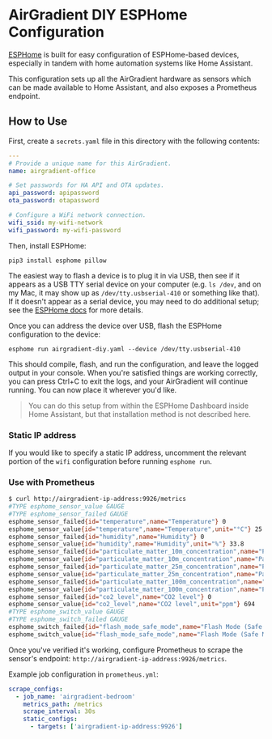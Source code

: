 # AirGradient DIY ESPHome Configuration

[ESPHome](https://esphome.io) is built for easy configuration of ESPHome-based devices, especially in tandem with home automation systems like Home Assistant.

This configuration sets up all the AirGradient hardware as sensors which can be made available to Home Assistant, and also exposes a Prometheus endpoint.

## How to Use

First, create a `secrets.yaml` file in this directory with the following contents:

```yaml
---
# Provide a unique name for this AirGradient.
name: airgradient-office

# Set passwords for HA API and OTA updates.
api_password: apipassword
ota_password: otapassword

# Configure a WiFi network connection.
wifi_ssid: my-wifi-network
wifi_password: my-wifi-password
```

Then, install ESPHome:

```
pip3 install esphome pillow
```

The easiest way to flash a device is to plug it in via USB, then see if it appears as a USB TTY serial device on your computer (e.g. `ls /dev`, and on my Mac, it may show up as `/dev/tty.usbserial-410` or something like that). If it doesn't appear as a serial device, you may need to do additional setup; see the [ESPHome docs](https://esphome.io/guides/physical_device_connection.html) for more details.

Once you can address the device over USB, flash the ESPHome configuration to the device:

```
esphome run airgradient-diy.yaml --device /dev/tty.usbserial-410
```

This should compile, flash, and run the configuration, and leave the logged output in your console. When you're satisfied things are working correctly, you can press Ctrl+C to exit the logs, and your AirGradient will continue running. You can now place it wherever you'd like.

> You can do this setup from within the ESPHome Dashboard inside Home Assistant, but that installation method is not described here.

### Static IP address

If you would like to specify a static IP address, uncomment the relevant portion of the `wifi` configuration before running `esphome run`.

### Use with Prometheus

```sh
$ curl http://airgradient-ip-address:9926/metrics
#TYPE esphome_sensor_value GAUGE
#TYPE esphome_sensor_failed GAUGE
esphome_sensor_failed{id="temperature",name="Temperature"} 0
esphome_sensor_value{id="temperature",name="Temperature",unit="°C"} 25.9
esphome_sensor_failed{id="humidity",name="Humidity"} 0
esphome_sensor_value{id="humidity",name="Humidity",unit="%"} 33.8
esphome_sensor_failed{id="particulate_matter_10m_concentration",name="Particulate Matter <1.0µm Concentration"} 0
esphome_sensor_value{id="particulate_matter_10m_concentration",name="Particulate Matter <1.0µm Concentration",unit="µg/m³"} 3
esphome_sensor_failed{id="particulate_matter_25m_concentration",name="Particulate Matter <2.5µm Concentration"} 0
esphome_sensor_value{id="particulate_matter_25m_concentration",name="Particulate Matter <2.5µm Concentration",unit="µg/m³"} 4
esphome_sensor_failed{id="particulate_matter_100m_concentration",name="Particulate Matter <10.0µm Concentration"} 0
esphome_sensor_value{id="particulate_matter_100m_concentration",name="Particulate Matter <10.0µm Concentration",unit="µg/m³"} 6
esphome_sensor_failed{id="co2_level",name="CO2 level"} 0
esphome_sensor_value{id="co2_level",name="CO2 level",unit="ppm"} 694
#TYPE esphome_switch_value GAUGE
#TYPE esphome_switch_failed GAUGE
esphome_switch_failed{id="flash_mode_safe_mode",name="Flash Mode (Safe Mode)"} 0
esphome_switch_value{id="flash_mode_safe_mode",name="Flash Mode (Safe Mode)"} 0
```

Once you've verified it's working, configure Prometheus to scrape the sensor's endpoint: `http://airgradient-ip-address:9926/metrics`.

Example job configuration in `prometheus.yml`:

```yaml
scrape_configs:
  - job_name: 'airgradient-bedroom'
    metrics_path: /metrics
    scrape_interval: 30s
    static_configs:
      - targets: ['airgradient-ip-address:9926']
```
